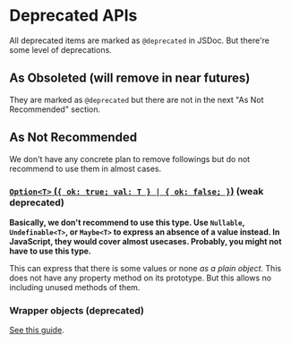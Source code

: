 # Deprecated APIs

All deprecated items are marked as `@deprecated` in JSDoc.
But there're some level of deprecations.


## As Obsoleted (will remove in near futures)

They are marked as `@deprecated` but there are not in the next "As Not Recommended" section.


## As Not Recommended

We don't have any concrete plan to remove followings but do not recommend to use them in almost cases.


###  [`Option<T>` (`{ ok: true; val: T } | { ok: false; }`)](../src/PlainOption/) (weak deprecated)

**Basically, we don't recommend to use this type. Use `Nullable`, `Undefinable<T>`, or `Maybe<T>` to express an absence of a value instead. In JavaScript, they would cover almost usecases. Probably, you might not have to use this type.**

This can express that there is some values or none _as a plain object_.
This does not have any property method on its prototype. But this allows no including unused methods of them.


### Wrapper objects (deprecated)

[See this guide](./wrapper_objects.md).
